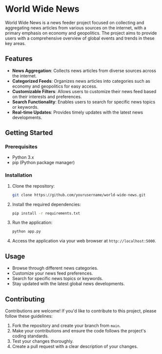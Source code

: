 # World Wide News

World Wide News is a news feeder project focused on collecting and aggregating news articles from various sources on the internet, with a primary emphasis on economy and geopolitics. The project aims to provide users with a comprehensive overview of global events and trends in these key areas.

## Features

- **News Aggregation**: Collects news articles from diverse sources across the internet.
- **Categorized Feeds**: Organizes news articles into categories such as economy and geopolitics for easy access.
- **Customizable Filters**: Allows users to customize their news feed based on their interests and preferences.
- **Search Functionality**: Enables users to search for specific news topics or keywords.
- **Real-time Updates**: Provides timely updates with the latest news developments.

## Getting Started

### Prerequisites

- Python 3.x
- pip (Python package manager)

### Installation

1. Clone the repository:

    ```bash
    git clone https://github.com/yourusername/world-wide-news.git
    ```

2. Install the required dependencies:

    ```bash
    pip install -r requirements.txt
    ```

3. Run the application:

    ```bash
    python app.py
    ```

4. Access the application via your web browser at `http://localhost:5000`.

## Usage

- Browse through different news categories.
- Customize your news feed preferences.
- Search for specific news topics or keywords.
- Stay updated with the latest global news developments.

## Contributing

Contributions are welcome! If you'd like to contribute to this project, please follow these guidelines:

1. Fork the repository and create your branch from `main`.
2. Make your contributions and ensure the code follows the project's coding standards.
3. Test your changes thoroughly.
4. Create a pull request with a clear description of your changes.
